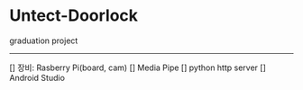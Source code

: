 # Untect-Doorlock
graduation project

***

[] 장비: Rasberry Pi(board, cam)
[] Media Pipe
[] python http server
[] Android Studio
